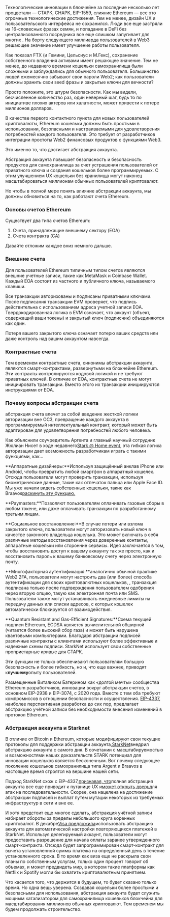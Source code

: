 Технологические инновации в блокчейне за последние несколько лет процветали — СТАРК, СНАРК, EIP-1559, слияние Ethereum — все это огромные технологические достижения. Тем не менее, дизайн UX и пользовательского интерфейса не сохранился. Люди все еще застряли на 16-словесных фразах семян, и попадание в DeFi без централизованного посредника все еще слишком запугивает для многих . На борту следующего миллиарда пользователей в Web3 решающее значение имеет улучшение работы пользователя.

Как показал FTX (и Гемини, Цельсиус и М.Гекс), сохранение собственного владения активами имеет решающее значение. Тем не менее, до недавнего времени кошельки самохранилища были сложными и заблуждались для обычного пользователя. Большинство людей ежемесячно забывают свои пароли Web2; как пользователи должны хранить свои seed фразы и закрытые ключи для вечности?

Просто положите, это штурм безопасности. Как мы видели, бесчисленное количество раз, один неверный шаг, будь то по инициативе плохих актеров или халатности, может привести к потере миллионов долларов.

В качестве первого контактного пункта для новых пользователей криптовалюты, Ethereum кошельки должны быть простыми в использовании, безопасными и настраиваемыми для удовлетворения потребностей каждого пользователя. Это требует от разработчиков интеграции простоты Web2 финансовых продуктов с функциями Web3.

Это именно то, что достигает абстракция аккаунта.

Абстракция аккаунта повышает безопасность и безопасность продуктов для самохранилища за счет устрашения пользователей от приватного ключа и создания кошельков более программируемых. С этим улучшением UX кошельки без хранилища могут наконец масштабироваться миллионам обычных пользователей криптовалют.

Но чтобы в полной мере понять влияние абстракции аккаунта, мы должны обновиться на то, как работают счета Ethereum.

### Основы счетов Ethereum

Существует два типа счетов Ethereum:

1. Счета, принадлежащие внешнему сектору (EOA)
2. Счета контракта (CA)

Давайте отложим каждое вниз немного дальше.

### Внешние счета

Для пользователей Ethereum типичным типом счетов являются внешние учетные записи, такие как MetaMask и Coinbase Wallet. Каждый EOA состоит из частного и публичного ключа, называемого клавиши.

Все транзакции авторизованы и подписаны приватными ключами. После подписания транзакции EVM проверяет, что подпись действительна с использованием адреса учетной записи EOA. Твердокодированная логика в EVM означает, что аккаунт (объект, содержащий ваши токены) и закрытый ключ (подписчик) объединяются как один.

Потеря вашего закрытого ключа означает потерю ваших средств или даже контроль над вашим аккаунтом навсегда.

### Контрактные счета

Тем временем контрактные счета, синонимы абстракции аккаунта, являются смарт-контрактами, развернутыми на блокчейне Ethereum. Эти контракты контролируются кодовой логикой и не требуют приватных ключей. В отличие от EOA, контрактные счета не могут инициировать транзакции. Вместо этого их транзакции инициируются инструкциями от EOA.

### Почему вопросы абстракции счета

абстракция счета влечет за собой введение жесткой логики авторизации вне ОСЗ, превращение каждого аккаунта в программируемый интеллектуальный контракт, который может быть адаптирован для удовлетворения потребностей любого человека.

Как объяснили соучредитель Аргента и главный научный сотрудник Жюлиан Нисет в ходе недавнего[Stark @ Home event](https://www.crowdcast.io/e/7olimxqv), эта гибкая логика авторизации дает возможность разработчикам играть с такими функциями, как…

**Аппаратные дизайнеры:**Используя защищённый анклав iPhone или Android, чтобы превратить любой смартфон в аппаратный кошелек. Отсюда пользователи могут проверить транзакции, используя биометрические данные, такие как отпечаток пальца или Apple Face ID. Мы уже начали видеть собственные кошельки, такие как Braavos[раскинуть эту функцию.](https://medium.com/@braavos_starknet_wallet/hardware-signer-the-last-innovation-for-wallet-crypto-everyday-users-7e1974f93944)

**Paymasters:**Позволяют пользователям оплачивать газовые сборы в любом токене, или даже оплачивать транзакции по разработанному третьим лицам.

**Социальное восстановление:**В случае потери или взлома закрытого ключа, пользователи могут авторизовать новый ключ в качестве законного владельца кошелька. Это может включать в себя различные методы восстановления через доверенные контакты, аппаратные кошельки или сторонние сервисы. Идея заключается в том, чтобы восстановить доступ к вашему аккаунту так же просто, как и восстановить пароль к вашему банковскому счету через электронную почту.

**Многофакторная аутентификация:**аналогично обычной практике Web2 2FA, пользователи могут настроить два (или более) способа аутентификации для своих криптовалютных кошельков, , транзакция подписана только после подтверждения пользователем одобрения через вторую опцию, такую как электронная почта или SMS. Пользователи также могут устанавливать ежедневные лимиты на передачу данных или списки адресов, с которых кошелек автоматически блокируется от взаимодействия.

**Quantum Resistant and Gas-Efficient Signatures:**Схема текущей подписи Ethereum, ECDSA является вычислительной обширной (читается более высокий сбор газа) и может быть нарушена квантовыми компьютерами. Благодаря абстракции подписей различные контракты с клиентами используют более эффективные и надежные схемы подписи. StarkNet использует свои собственные проприетарные кривые для СТАРК.

Эти функции не только обеспечивают пользователям большую безопасность и более гибкость, но и, что еще важнее, приводят к**лучшему**опыту пользователей.

Размещенные Виталиком Батерином как «долгой мечты» сообщества Ethereum разработчиков, инновации вокруг абстракции счетов, в основном EIP-2938 и EIP-3074, с 2020 года. Вместе с тем оба требуют компромиссов в отношении безопасности и осуществления. [EIP-4337](https://github.com/ethereum/EIPs/blob/3fd65b1a782912bfc18cb975c62c55f733c7c96e/EIPS/eip-4337.md), наиболее перспективная разработка до сих пор, предлагает абстракцию учётной записи без необходимости внесения изменений в протокол Ethereum.

### **Абстракция аккаунта и Starknet**

В отличие от Bitcoin и Ethereum, которые модифицируют свои текущие протоколы для поддержки абстракции аккаунта,[StarkNet](https://starkware.co/starknet/)внедрил абстракцию аккаунта с самого дня. В сочетании с масштабируемостью и возможностями наших доказательств STARK потенциал для инновации кошельков является бесконечным. Вот почему следующее поколение кошельков самохранилища типа Argent и Braavos в настоящее время строятся на вершине нашей сети.

Подход StarkNet схож с EIP-4337,[признавая, что](https://community.starknet.io/t/starknet-account-abstraction-model-part-1/781)полная абстракция аккаунта все еще приводит к путанице UX и[может открыть дверь](https://github.com/ethereum/EIPs/blob/master/EIPS/eip-4337.md#rationale)для атак на последовательности. Скорее, она нацелена на достижение абстракции подписей и выплат путем мутации некоторых из требуемых инфраструктур в сети и вне ее.

И хотя предстоит еще многое сделать, абстракция учётной записи набирает обороты за пределы небольшого круга коренных криптовалют. В декабре[Visa предложила](https://www.coindesk.com/tech/2023/01/11/ethereum-upgrade-could-make-it-harder-to-lose-all-your-crypto/)использовать абстракцию аккаунта для автоматической настройки повторяющихся платежей в StarkNet. Используя делегируемый аккаунт, пользователи могут предоставить разрешение для начала оплаты заранее утвержденного смарт-контракта. Отсюда будет запрограммирован смарт-контракт для вычета установленной суммы платежа на определенный день в течение установленного срока. В то время как виза еще не раскрыла свои планы по собственным услугам, только один процент говорит об объемах, и может предвидеть мир, в котором такие платформы как Netflix и Spotify могли бы охватить криптовалютным принятием.

Что касается того, что держится в будущем, то будет сказано только время. Но одна вещь уверена. Создавая кошельки более простыми и безопасными для использования, абстракция аккаунта будет служить мощным катализатором для самохранилища кошельков блокчейна для масштабирования миллионов обычных криптовалют. Тем временем мы будем продолжать строительство.